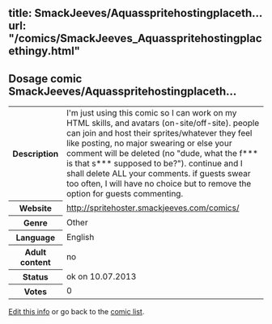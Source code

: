 title: SmackJeeves/Aquasspritehostingplaceth...
url: "/comics/SmackJeeves_Aquasspritehostingplacethingy.html"
---
Dosage comic SmackJeeves/Aquasspritehostingplaceth...
-----------------------------------------

<p id="msg"></p>
<script type="text/javascript">
if (window.location.search === '?edit_info_mail=sent_ok') {
  var elem = document.getElementById("msg");
  elem.innerHTML = 'Edited information sucessfully sent for review, which is usually done daily. Thanks!';
  elem.className = 'ok';
}
</script>
<table class="comicinfo">
<tr>
<th>Description</th><td>I'm just using this comic so I can work on my HTML skills, and avatars (on-site/off-site). people can join and host their sprites/whatever they feel like posting, no major swearing or else your comment will be deleted (no &quot;dude, what the f*** is that s*** supposed to be?&quot;). continue and I shall delete ALL your comments. if guests swear too often, I will have no choice but to remove the option for guests commenting.</td>
</tr>
<tr>
<th>Website</th><td><a href="http://spritehoster.smackjeeves.com/comics/">http://spritehoster.smackjeeves.com/comics/</a></td>
</tr>
<tr>
<th>Genre</th><td>Other</td>
</tr>
<tr>
<th>Language</th><td>English</td>
</tr>
<tr>
<th>Adult content</th><td>no</td>
</tr>
<tr>
<th>Status</th><td>ok on 10.07.2013</td>
</tr>
<tr>
<th>Votes</th><td>0</td>
</tr>
</table>

[Edit this info](SmackJeeves_Aquasspritehostingplacethingy_edit.html) or go back to the [comic list](../comic-index.html).
